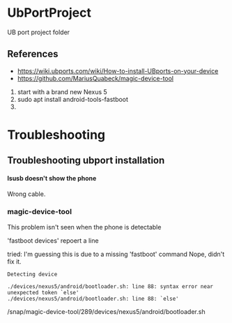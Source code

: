 # UbPortProject
UB port project folder

## References
* https://wiki.ubports.com/wiki/How-to-install-UBports-on-your-device
* https://github.com/MariusQuabeck/magic-device-tool

1. start with a brand new Nexus 5
2. sudo apt install android-tools-fastboot
3. 



# Troubleshooting

## Troubleshooting ubport installation

#### lsusb doesn't show the phone
Wrong cable.

### magic-device-tool

This problem isn't seen when the phone is detectable

'fastboot devices' repoert a line

tried: I'm guessing this is due to a missing 'fastboot' command
  Nope, didn't fix it.

```
Detecting device

./devices/nexus5/android/bootloader.sh: line 88: syntax error near unexpected token `else'
./devices/nexus5/android/bootloader.sh: line 88: `else'
```
/snap/magic-device-tool/289/devices/nexus5/android/bootloader.sh
